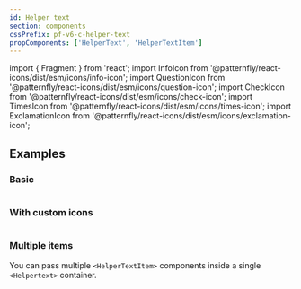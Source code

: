 ```yaml
---
id: Helper text
section: components
cssPrefix: pf-v6-c-helper-text
propComponents: ['HelperText', 'HelperTextItem']
---
```


import { Fragment } from 'react';
import InfoIcon from '@patternfly/react-icons/dist/esm/icons/info-icon';
import QuestionIcon from '@patternfly/react-icons/dist/esm/icons/question-icon';
import CheckIcon from '@patternfly/react-icons/dist/esm/icons/check-icon';
import TimesIcon from '@patternfly/react-icons/dist/esm/icons/times-icon';
import ExclamationIcon from '@patternfly/react-icons/dist/esm/icons/exclamation-icon';

## Examples

### Basic

```ts file="HelperTextBasic.tsx"

```

### With custom icons

```ts file="HelperTextWithCustomIcon.tsx"

```

### Multiple items

You can pass multiple `<HelperTextItem>` components inside a single `<Helpertext>` container.

```ts file="HelperTextMultipleItems.tsx"

```
